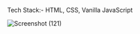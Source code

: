 Tech Stack:- HTML, CSS, Vanilla JavaScript



![Screenshot (121)](https://github.com/Jimmy-Sharma/SastaCalculator/assets/112858620/2d88f575-2a6c-42b1-972b-266ba11989b6)
